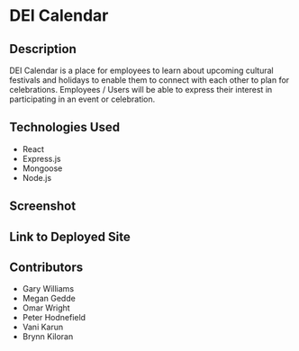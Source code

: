 # DEI Calendar 

## Description

DEI Calendar is a place for employees to learn about upcoming cultural festivals and holidays to enable them to connect with each other to plan for celebrations. 
Employees / Users will be able to express their interest in participating in an event or celebration. 

## Technologies Used
* React
* Express.js
* Mongoose
* Node.js

## Screenshot

## Link to Deployed Site

## Contributors
* Gary Williams
* Megan Gedde
* Omar Wright
* Peter Hodnefield
* Vani Karun
* Brynn Kiloran
